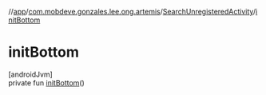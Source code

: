 //[app](../../../index.md)/[com.mobdeve.gonzales.lee.ong.artemis](../index.md)/[SearchUnregisteredActivity](index.md)/[initBottom](init-bottom.md)

# initBottom

[androidJvm]\
private fun [initBottom](init-bottom.md)()
